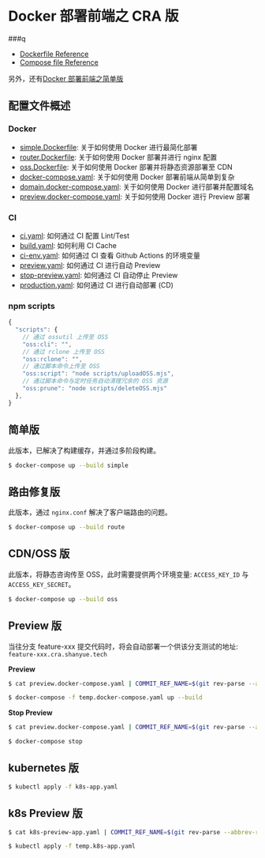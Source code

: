 # Docker 部署前端之 CRA 版
###q
+ [Dockerfile Reference](https://docs.docker.com/engine/reference/builder/)
+ [Compose file Reference](https://docs.docker.com/compose/compose-file/compose-file-v3/)

另外，还有[Docker 部署前端之简单版](https://github.com/shfshanyue/simple-deploy)

## 配置文件概述

### Docker

+ [simple.Dockerfile](./simple.Dockerfile): 关于如何使用 Docker 进行最简化部署
+ [router.Dockerfile](./router.Dockerfile): 关于如何使用 Docker 部署并进行 nginx 配置
+ [oss.Dockerfile](./oss.Dockerfile): 关于如何使用 Docker 部署并将静态资源部署至 CDN
+ [docker-compose.yaml](./docker-compose.yaml): 关于如何使用 Docker 部署前端从简单到复杂
+ [domain.docker-compose.yaml](./domain.docker-compose.yaml): 关于如何使用 Docker 进行部署并配置域名
+ [preview.docker-compose.yaml](./preview.docker-compose.yaml): 关于如何使用 Docker 进行 Preview 部署

### CI

+ [ci.yaml](.github/workflows/ci.yaml): 如何通过 CI 配置 Lint/Test
+ [build.yaml](.github/workflows/build.yaml): 如何利用 CI Cache
+ [ci-env.yaml](.github/workflows/ci-env.yaml): 如何通过 CI 查看 Github Actions 的环境变量
+ [preview.yaml](.github/workflows/preview.yaml): 如何通过 CI 进行自动 Preview
+ [stop-preview.yaml](.github/workflows/stop-preview.yaml): 如何通过 CI 自动停止 Preview
+ [production.yaml](.github/workflows/production.yaml): 如何通过 CI 进行自动部署 (CD)

### npm scripts

``` js
{
  "scripts": {
    // 通过 ossutil 上传至 OSS
    "oss:cli": "",
    // 通过 rclone 上传至 OSS
    "oss:rclone": "",
    // 通过脚本命令上传至 OSS
    "oss:script": "node scripts/uploadOSS.mjs",
    // 通过脚本命令与定时任务自动清理冗余的 OSS 资源
    "oss:prune": "node scripts/deleteOSS.mjs"
  },
}
```

## 简单版

此版本，已解决了构建缓存，并通过多阶段构建。

``` bash
$ docker-compose up --build simple
```
## 路由修复版

此版本，通过 `nginx.conf` 解决了客户端路由的问题。

``` bash
$ docker-compose up --build route
```
## CDN/OSS 版

此版本，将静态咨询传至 OSS，此时需要提供两个环境变量: `ACCESS_KEY_ID` 与 `ACCESS_KEY_SECRET`。

``` bash
$ docker-compose up --build oss
```

## Preview 版

当往分支 feature-xxx 提交代码时，将会自动部署一个供该分支测试的地址: `feature-xxx.cra.shanyue.tech`

**Preview**

``` bash
$ cat preview.docker-compose.yaml | COMMIT_REF_NAME=$(git rev-parse --abbrev-ref HEAD) envsubst > temp.docker-compose.yaml

$ docker-compose -f temp.docker-compose.yaml up --build
```

**Stop Preview**

``` bash
$ cat preview.docker-compose.yaml | COMMIT_REF_NAME=$(git rev-parse --abbrev-ref HEAD) envsubst > temp.docker-compose.yaml

$ docker-compose stop
```

## kubernetes 版

``` bash
$ kubectl apply -f k8s-app.yaml
```

## k8s Preview 版

``` bash
$ cat k8s-preview-app.yaml | COMMIT_REF_NAME=$(git rev-parse --abbrev-ref HEAD) envsubst > temp.k8s-app.yaml

$ kubectl apply -f temp.k8s-app.yaml
```
